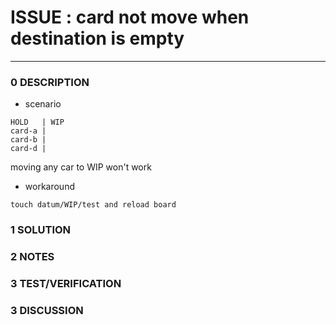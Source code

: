 # ISSUE : card not move when destination is empty
--------------------------------
### 0 DESCRIPTION
- scenario
```
HOLD   | WIP
card-a |
card-b |
card-d |
```
moving any car to WIP won't work

- workaround
```
touch datum/WIP/test and reload board
```

### 1 SOLUTION


### 2 NOTES


### 3 TEST/VERIFICATION


### 3 DISCUSSION

